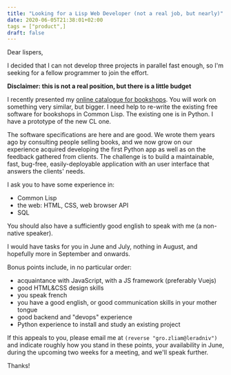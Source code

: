```yaml
---
title: "Looking for a Lisp Web Developer (not a real job, but nearly)"
date: 2020-06-05T21:38:01+02:00
tags = ["product",]
draft: false
---
```


Dear lispers,

I decided that I can not develop three projects in parallel fast enough, so I'm seeking for a fellow programmer to join the effort.

**Disclaimer: this is not a real position, but there is a little budget**

I recently presented my [online catalogue for bookshops](https://lisp-journey.gitlab.io/blog/a-free-software-for-bookshops-to-show-their-catalogue-online/). You will work on something very similar, but bigger. I need help to re-write the existing free software for bookshops in Common Lisp. The existing one is in Python. I have a prototype of the new CL one.

The software specifications are here and are good. We wrote them years
ago by consulting people selling books, and we now grow on our
experience acquired developing the first Python app as well as on the
feedback gathered from clients. The challenge is to build a
maintainable, fast, bug-free, easily-deployable application with an
user interface that answers the clients' needs.

I ask you to have some experience in:

* Common Lisp
* the web: HTML, CSS, web browser API
* SQL

You should also have a sufficiently good english to speak with me (a non-native speaker).

I would have tasks for you in June and July, nothing in August, and
hopefully more in September and onwards.

Bonus points include, in no particular order:

* acquaintance with JavaScript, with a JS framework (preferably Vuejs)
* good HTML&CSS design skills
* you speak french
* you have a good english, or good communication skills in your mother tongue
* good backend and "devops" experience
* Python experience to install and study an existing project

If this appeals to you, please email me at `(reverse
"gro.zliam@leradniv")` and indicate roughly how you stand in these
points, your availability in June, during the upcoming two weeks
for a meeting, and we'll speak further.

Thanks!
